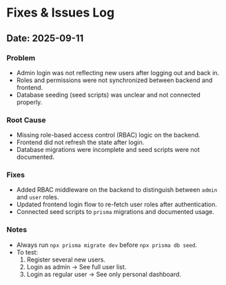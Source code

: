 # Fixes & Issues Log

## Date: 2025-09-11

### Problem
- Admin login was not reflecting new users after logging out and back in.
- Roles and permissions were not synchronized between backend and frontend.
- Database seeding (seed scripts) was unclear and not connected properly.

### Root Cause
- Missing role-based access control (RBAC) logic on the backend.
- Frontend did not refresh the state after login.
- Database migrations were incomplete and seed scripts were not documented.

### Fixes
- Added RBAC middleware on the backend to distinguish between `admin` and `user` roles.
- Updated frontend login flow to re-fetch user roles after authentication.
- Connected seed scripts to `prisma` migrations and documented usage.

### Notes
- Always run `npx prisma migrate dev` before `npx prisma db seed`.
- To test:
  1. Register several new users.
  2. Login as admin → See full user list.
  3. Login as regular user → See only personal dashboard.

